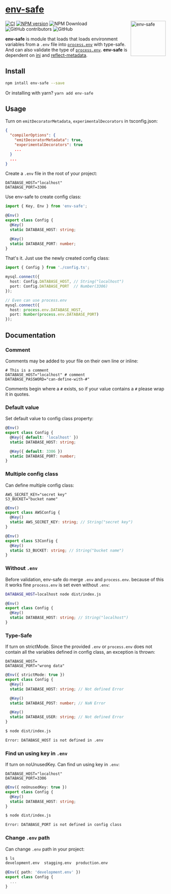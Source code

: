 <h1><a href="https://www.npmjs.com/package/env-safe">env-safe</a></h1>

<img src="https://avatars.githubusercontent.com/u/21240036?s=200&v=4" alt="env-safe" align="right" width="110" />

<!-- Badges -->
[![CI](https://github.com/creatrip/env-safe/actions/workflows/ci.yml/badge.svg)](https://github.com/creatrip/env-safe/actions/workflows/ci.yml)
[![NPM version](https://img.shields.io/npm/v/env-safe.svg)](https://www.npmjs.com/package/env-safe)
<img alt="NPM Download" src="https://img.shields.io/npm/dw/env-safe">
<img alt="GitHub contributors" src="https://img.shields.io/github/contributors/creatrip/env-safe">
<img alt="GitHub" src="https://img.shields.io/github/license/creatrip/env-safe">

**env-safe** is module that loads that loads environment variables from a `.env` file into [`process.env`](https://nodejs.org/docs/latest/api/process.html#process_process_env) with type-safe. And can also validate the type of [`process.env`](https://nodejs.org/docs/latest/api/process.html#process_process_env). **env-safe** is dependent on [ini](https://www.npmjs.com/package/ini) and [reflect-metadata](https://www.npmjs.com/package/reflect-metadata).

<!-- Introduce -->

## Install

```sh
npm intall env-safe --save
```

Or installing with yarn? `yarn add env-safe`

## Usage

Turn on `emitDecoratorMetadata`, `experimentalDecorators` in tsconfig.json:

```json
{
  "compilerOptions": {
    "emitDecoratorMetadata": true,
    "experimentalDecorators": true
    ...
  }
  ...
}
```

Create a `.env` file in the root of your project:

```dosini
DATABASE_HOST="localhost"
DATABASE_PORT=3306
```

Use env-safe to create config class:

```typescript
import { Key, Env } from 'env-safe';

@Env()
export class Config {
  @Key()
  static DATABASE_HOST: string;

  @Key()
  static DATABASE_PORT: number;
}
```

That's it. Just use the newly created config class:

```typescript
import { Config } from './config.ts';

mysql.connect({
  host: Config.DATABASE_HOST, // String("localhost")
  port: Config.DATABASE_PORT  // Number(3306)
});

// Even can use process.env
mysql.connect({
  host: process.env.DATABASE_HOST,
  port: Number(process.env.DATABASE_PORT)
});
```

## Documentation

### Comment

Comments may be added to your file on their own line or inline:

```dosini
# This is a comment
DATABASE_HOST="localhost" # comment
DATABASE_PASSWORD="can-define-with-#"
```

Comments begin where a `#` exists, so if your value contains a `#` please wrap it in quotes.

### Default value

Set default value to config class property:

```typescript
@Env()
export class Config {
  @Key({ default: 'localhost' })
  static DATABASE_HOST: string;

  @Key({ default: 3306 })
  static DATABASE_PORT: number;
}
```

### Multiple config class

Can define multiple config class:

```dosini
AWS_SECRET_KEY="secret key"
S3_BUCKET="bucket name"
```

```typescript
@Env()
export class AWSConfig {
  @Key()
  static AWS_SECRET_KEY: string; // String("secret key")
}

@Env()
export class S3Config {
  @Key()
  static S3_BUCKET: string; // String("bucket name")
}
```

### Without `.env`

Before validation, env-safe do merge `.env` and `process.env`. because of this it works fine `process.env` is set even without `.env`:

```sh
DATABASE_HOST=localhost node dist/index.js
```

```typescript
@Env()
export class Config {
  @Key()
  static DATABASE_HOST: string; // String("localhost")
}
```

### Type-Safe

If turn on strictMode. Since the provided `.env` or `process.env` does not contain all the variables defined in config class, an exception is thrown:

```dosini
DATABASE_HOST=
DATABASE_PORT="wrong data"
```

```typescript
@Env({ strictMode: true })
export class Config {
  @Key()
  static DATABASE_HOST: string; // Not defined Error

  @Key()
  static DATABASE_POST: number; // NaN Error

  @Key()
  static DATABASE_USER: string; // Not defined Error
}
```

```sh
$ node dist/index.js

Error: DATABASE_HOST is not defined in .env
```

### Find un using key in `.env`

If turn on noUnusedKey. Can find un using key in `.env`:

```dosini
DATABASE_HOST="localhost"
DATABASE_PORT=3306
```

```typescript
@Env({ noUnusedKey: true })
export class Config {
  @Key()
  static DATABASE_HOST: string;
}
```

```sh
$ node dist/index.js

Error: DATABASE_PORT is not defined in config class
```

### Change `.env` path

Can change `.env` path in your project:

```sh
$ ls
development.env  stagging.env  production.env
```

```typescript
@Env({ path: 'development.env' })
export class Config {
  ...
}
```
